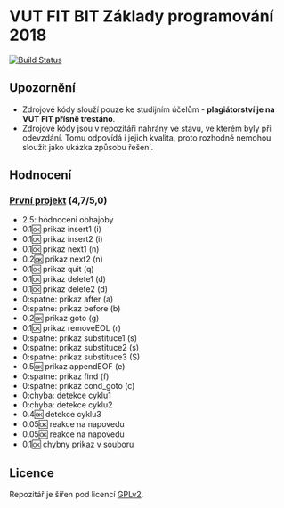 # VUT FIT BIT Základy programování 2018

[![Build Status](https://travis-ci.com/Roman3349/FIT-BIT-IZP-2018.svg?token=7VpMcGETTy8vt99girhh&branch=master)](https://travis-ci.com/Roman3349/FIT-BIT-IZP-2018)

## Upozornění

- Zdrojové kódy slouží pouze ke studijním účelům - **plagiátorství je na VUT FIT přísně trestáno**.
- Zdrojové kódy jsou v repozitáři nahrány ve stavu, ve kterém byly při odevzdání. Tomu odpovídá i jejich kvalita, proto rozhodně nemohou sloužit jako ukázka způsobu řešení.

## Hodnocení

### [První projekt](https://wis.fit.vutbr.cz/FIT/st/cwk.php?title=Projekt1&csid=681530&id=12816) (4,7/5,0)

- 2.5: hodnoceni obhajoby
- 0.1:ok: prikaz insert1 (i)
- 0.1:ok: prikaz insert2 (i)
- 0.1:ok: prikaz next1 (n)
- 0.2:ok: prikaz next2 (n)
- 0.1:ok: prikaz quit (q)
- 0.1:ok: prikaz delete1 (d)
- 0.1:ok: prikaz delete2 (d)
- 0:spatne: prikaz after (a)
- 0:spatne: prikaz before (b)
- 0.2:ok: prikaz goto (g)
- 0.1:ok: prikaz removeEOL (r)
- 0:spatne: prikaz substituce1 (s)
- 0:spatne: prikaz substituce2 (s)
- 0:spatne: prikaz substituce3 (S)
- 0.5:ok: prikaz appendEOF (e)
- 0:spatne: prikaz find (f)
- 0:spatne: prikaz cond_goto (c)
- 0:chyba: detekce cyklu1
- 0:chyba: detekce cyklu2
- 0.4:ok: detekce cyklu3
- 0.05:ok: reakce na napovedu
- 0.05:ok: reakce na napovedu
- 0.1:ok: chybny prikaz v souboru

## Licence

Repozitář je šířen pod licencí [GPLv2](LICENSE).